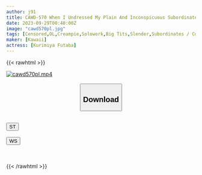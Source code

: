 ```yaml
---
author: j91
title: CAWD-570 When I Undressed My Plain And Inconspicuous Subordinate (female)...she Had The Most Amazing Body, And Ever Since That Day, We've Been Taking The Day Off From Work And Having Sex With Her All The Time. Yuuhi Shitara
date: 2023-09-29T00:40:00Z
image: "cawd570pl.jpg"
tags: [Censored,OL,Creampie,Solowork,Big Tits,Slender,Subordinates / Colleagues	]
maker: [Kawaii]
actress: [Kurimiya Futaba]
---
```



{{< rawhtml >}}

<div class="video" data-videoid="LYVy63X0OeiR023">
    <a href="javascript:;">
        <img src="https://my.j91.asia/posts/cawd570pl/cawd570pl.jpg" width="WIDTH" height="HEIGHT" alt="cawd570pl.mp4" loading="lazy">
    </a>
</div>

<script type="text/javascript" src="https://j91.asia/asset/on-demand-st.js"></script>

<br>
  <link rel="stylesheet" href="https://j91.asia/asset/bs5.css">
  
  <center>
  <button class="btn btn-primary" type="button" data-bs-toggle="collapse" data-bs-target=".multi-collapse" aria-expanded="false" aria-controls="multiCollapseExample1 multiCollapseExample2"><h2>Download</h2></button></center>
</p>
<div class="row">
  <div class="col">
    <div class="collapse multi-collapse" id="multiCollapseExample1">
      <div class="card card-body">
	      	      <br>
<div class="buttons">  
<a href="https://streamtape.to/v/LYVy63X0OeiR023"><button class="btn-hover color-3"><i class="fa fa-download"></i> ST</button></a></div>
    </div>
  </div>
</div>
  <div class="col">
    <div class="collapse multi-collapse" id="multiCollapseExample2">
      <div class="card card-body">
	      <br>
<div class="buttons">
    <a href="https://wolfstream.tv/ry35xg72pn1f"><button class="btn-hover color-9"><i class="fa fa-download"></i> WS</button></a></div>
<br><br>
      </div>
    </div>
  </div>
</div>

{{< /rawhtml >}}
